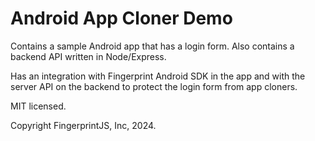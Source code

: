 # Android App Cloner Demo

Contains a sample Android app that has a login form.
Also contains a backend API written in Node/Express.

Has an integration with Fingerprint Android SDK in the app and with the server API on the backend to protect the login form from app cloners.

MIT licensed.

Copyright FingerprintJS, Inc, 2024.




